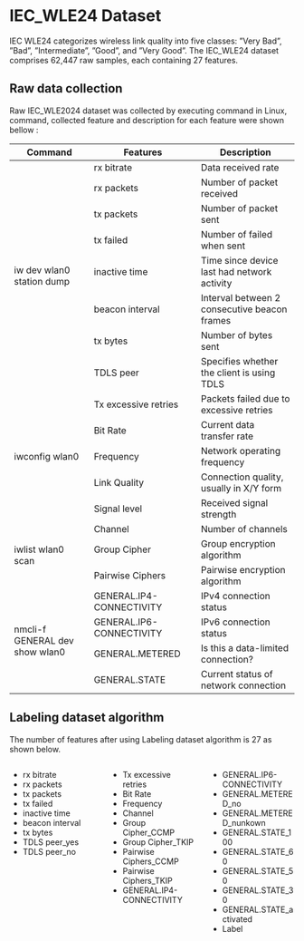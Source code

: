 
# IEC_WLE24 Dataset
IEC WLE24 categorizes wireless link quality into five classes: ”Very Bad”, ”Bad”, ”Intermediate”, ”Good”, and ”Very Good”. The IEC_WLE24 dataset comprises 62,447 raw samples, each containing 27 features.
## Raw data collection
Raw IEC_WLE2024 dataset was collected by executing command in Linux, command, collected feature and description for each feature were shown bellow :
<table><thead>
  <tr>
    <th>Command</th>
    <th>Features</th>
    <th>Description</th>
  </tr></thead>
<tbody>
  <tr>
    <td rowspan="8">iw dev wlan0 station dump</td>
    <td>rx bitrate</td>
    <td>Data received rate</td>
  </tr>
  <tr>
    <td>rx packets</td>
    <td>Number of packet received</td>
  </tr>
  <tr>
    <td>tx packets</td>
    <td>Number of packet sent</td>
  </tr>
  <tr>
    <td>tx failed</td>
    <td>Number of failed when sent</td>
  </tr>
  <tr>
    <td>inactive time</td>
    <td>Time since device last had network activity</td>
  </tr>
  <tr>
    <td>beacon interval</td>
    <td>Interval between 2 consecutive beacon frames</td>
  </tr>
  <tr>
    <td>tx bytes</td>
    <td>Number of bytes sent</td>
  </tr>
  <tr>
    <td>TDLS peer</td>
    <td>Specifies whether the client is using TDLS</td>
  </tr>
  <tr>
    <td rowspan="5">iwconfig wlan0</td>
    <td>Tx excessive retries</td>
    <td>Packets failed due to excessive retries</td>
  </tr>
  <tr>
    <td>Bit Rate</td>
    <td>Current data transfer rate</td>
  </tr>
  <tr>
    <td>Frequency</td>
    <td>Network operating frequency</td>
  </tr>
  <tr>
    <td>Link Quality</td>
    <td>Connection quality, usually in X/Y form</td>
  </tr>
  <tr>
    <td>Signal level</td>
    <td>Received signal strength</td>
  </tr>
  <tr>
    <td rowspan="3">iwlist wlan0 scan</td>
    <td>Channel</td>
    <td>Number of channels</td>
  </tr>
  <tr>
    <td>Group Cipher</td>
    <td>Group encryption algorithm</td>
  </tr>
  <tr>
    <td>Pairwise Ciphers</td>
    <td>Pairwise encryption algorithm</td>
  </tr>
  <tr>
    <td rowspan="4">nmcli-f GENERAL dev show wlan0</td>
    <td>GENERAL.IP4-CONNECTIVITY</td>
    <td>IPv4 connection status</td>
  </tr>
  <tr>
    <td>GENERAL.IP6-CONNECTIVITY</td>
    <td>IPv6 connection status</td>
  </tr>
  <tr>
    <td>GENERAL.METERED</td>
    <td>Is this a data-limited connection?</td>
  </tr>
  <tr>
    <td>GENERAL.STATE</td>
    <td>Current status of network connection</td>
  </tr>
</tbody></table>

## Labeling dataset algorithm
The number of features after using Labeling dataset algorithm is 27 as shown below.
<div style="display: flex; justify-content: space-between;">

<div style="width: 30%;">
<ul>
  <li>rx bitrate</li>
  <li>rx packets</li>
  <li>tx packets</li>
  <li> tx failed </li>
  <li> inactive time </li>
  <li> beacon interval </li>
  <li> tx bytes </li>
  <li> TDLS peer_yes </li>
  <li> TDLS peer_no </li>
</ul>
</div>
<div style="width: 30%;">
<ul>
 <li> Tx excessive retries </li>
 <li> Bit Rate </li>
 <li> Frequency </li>
 <li> Channel </li>
 <li> Group Cipher_CCMP </li>
 <li> Group Cipher_TKIP </li>
 <li> Pairwise Ciphers_CCMP </li>
 <li> Pairwise Ciphers_TKIP </li>
 <li> GENERAL.IP4-CONNECTIVITY </li>
</ul>
</div>

<div style="width: 30%;">
<ul>
 <li> GENERAL.IP6-CONNECTIVITY </li>
 <li> GENERAL.METERED_no </li>
 <li> GENERAL.METERED_nunkown </li>
 <li> GENERAL.STATE_100 </li>
 <li> GENERAL.STATE_60 </li>
 <li> GENERAL.STATE_50 </li>
 <li> GENERAL.STATE_30 </li>
 <li> GENERAL.STATE_activated </li>
 <li> Label </li>
</ul>
</div>

</div>
